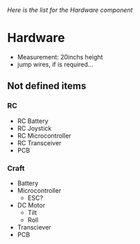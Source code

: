 *Here is the list for the Hardware component*
# Hardware
* Measurement: 20inchs height
* jump wires, if is required...


## Not defined items
### RC
* RC Battery
* RC Joystick
* RC Microcontroller
* RC Transceiver
* PCB

### Craft
* Battery
* Microcontroller
  * ESC?
* DC Motor
  * Tilt
  * Roll
* Transciever
* PCB
